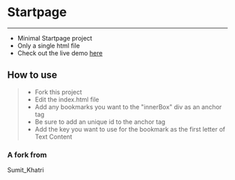 # Startpage

---

- Minimal Startpage project
- Only a single html file
- Check out the live demo [here](https://swaykh.netlify.app)

## How to use

> - Fork this project
> - Edit the index.html file
> - Add any bookmarks you want to the "innerBox" div as an anchor tag
> - Be sure to add an unique id to the anchor tag
> - Add the key you want to use for the bookmark as the first letter of Text Content


### A fork from 
Sumit_Khatri 
